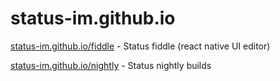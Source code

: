 # status-im.github.io

[status-im.github.io/fiddle](status-im.github.io/fiddle) - Status fiddle (react native UI editor)

[status-im.github.io/nightly](status-im.github.io/nightly) - Status nightly builds
